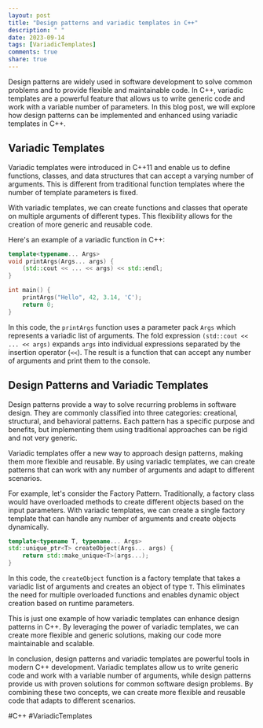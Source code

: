 ```yaml
---
layout: post
title: "Design patterns and variadic templates in C++"
description: " "
date: 2023-09-14
tags: [VariadicTemplates]
comments: true
share: true
---
```


Design patterns are widely used in software development to solve common problems and to provide flexible and maintainable code. In C++, variadic templates are a powerful feature that allows us to write generic code and work with a variable number of parameters. In this blog post, we will explore how design patterns can be implemented and enhanced using variadic templates in C++.

## Variadic Templates

Variadic templates were introduced in C++11 and enable us to define functions, classes, and data structures that can accept a varying number of arguments. This is different from traditional function templates where the number of template parameters is fixed.

With variadic templates, we can create functions and classes that operate on multiple arguments of different types. This flexibility allows for the creation of more generic and reusable code.

Here's an example of a variadic function in C++:

```cpp
template<typename... Args>
void printArgs(Args... args) {
    (std::cout << ... << args) << std::endl;
}

int main() {
    printArgs("Hello", 42, 3.14, 'C');
    return 0;
}
```

In this code, the `printArgs` function uses a parameter pack `Args` which represents a variadic list of arguments. The fold expression `(std::cout << ... << args)` expands `args` into individual expressions separated by the insertion operator (`<<`). The result is a function that can accept any number of arguments and print them to the console.

## Design Patterns and Variadic Templates

Design patterns provide a way to solve recurring problems in software design. They are commonly classified into three categories: creational, structural, and behavioral patterns. Each pattern has a specific purpose and benefits, but implementing them using traditional approaches can be rigid and not very generic.

Variadic templates offer a new way to approach design patterns, making them more flexible and reusable. By using variadic templates, we can create patterns that can work with any number of arguments and adapt to different scenarios.

For example, let's consider the Factory Pattern. Traditionally, a factory class would have overloaded methods to create different objects based on the input parameters. With variadic templates, we can create a single factory template that can handle any number of arguments and create objects dynamically.

```cpp
template<typename T, typename... Args>
std::unique_ptr<T> createObject(Args... args) {
    return std::make_unique<T>(args...);
}
```

In this code, the `createObject` function is a factory template that takes a variadic list of arguments and creates an object of type `T`. This eliminates the need for multiple overloaded functions and enables dynamic object creation based on runtime parameters.

This is just one example of how variadic templates can enhance design patterns in C++. By leveraging the power of variadic templates, we can create more flexible and generic solutions, making our code more maintainable and scalable.

In conclusion, design patterns and variadic templates are powerful tools in modern C++ development. Variadic templates allow us to write generic code and work with a variable number of arguments, while design patterns provide us with proven solutions for common software design problems. By combining these two concepts, we can create more flexible and reusable code that adapts to different scenarios.

#C++ #VariadicTemplates
